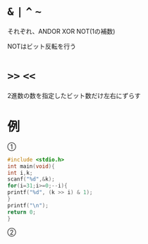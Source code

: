 # ```&``` ```|``` ```^``` ```~```

それぞれ、ANDOR XOR NOT(1の補数)


NOTはビット反転を行う

# ```>>``` ```<<```


2進数の数を指定したビット数だけ左右にずらす


# 例


➀

```c
#include <stdio.h>
int main(void){
int i,k;
scanf("%d",&k);
for(i=31;i>=0;--i){
printf("%d", (k >> i) & 1);
}
printf("\n");
return 0;
}
```

➁

```c
```
